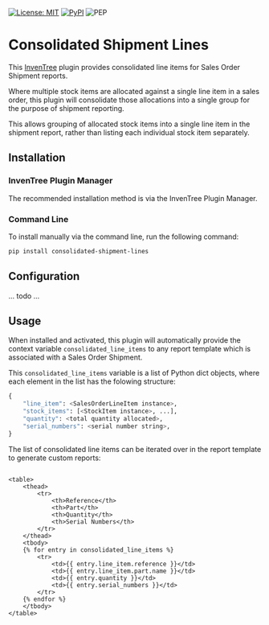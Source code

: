 [![License: MIT](https://img.shields.io/badge/License-MIT-yellow.svg)](https://opensource.org/licenses/MIT)
[![PyPI](https://img.shields.io/pypi/v/inventree-consolidated-shipment-lines)](https://pypi.org/project/inventree-consolidated-shipment-lines/)
![PEP](https://github.com/SchrodingersGat/inventree-consolidated-shipping-report/actions/workflows/ci.yaml/badge.svg)

# Consolidated Shipment Lines

This [InvenTree](https://inventree.org) plugin provides consolidated line items for Sales Order Shipment reports.

Where multiple stock items are allocated against a single line item in a sales order, this plugin will consolidate those allocations into a single group for the purpose of shipment reporting.

This allows grouping of allocated stock items into a single line item in the shipment report, rather than listing each individual stock item separately.

## Installation

### InvenTree Plugin Manager

The recommended installation method is via the InvenTree Plugin Manager.

### Command Line 

To install manually via the command line, run the following command:

```bash
pip install consolidated-shipment-lines
```

## Configuration

... todo ...

## Usage

When installed and activated, this plugin will automatically provide the context variable `consolidated_line_items` to any report template which is associated with a Sales Order Shipment.

This `consolidated_line_items` variable is a list of Python dict objects, where each element in the list has the folowing structure:

```python
{
    "line_item": <SalesOrderLineItem instance>,
    "stock_items": [<StockItem instance>, ...],
    "quantity": <total quantity allocated>,
    "serial_numbers": <serial number string>,
}
```

The list of consolidated line items can be iterated over in the report template to generate custom reports:

```django

<table>
    <thead>
        <tr>
            <th>Reference</th>
            <th>Part</th>
            <th>Quantity</th>
            <th>Serial Numbers</th>
        </tr>
    </thead>
    <tbody>
    {% for entry in consolidated_line_items %}
        <tr>
            <td>{{ entry.line_item.reference }}</td>
            <td>{{ entry.line_item.part.name }}</td>
            <td>{{ entry.quantity }}</td>
            <td>{{ entry.serial_numbers }}</td>
        </tr>
    {% endfor %}
    </tbody>
</table>
```
